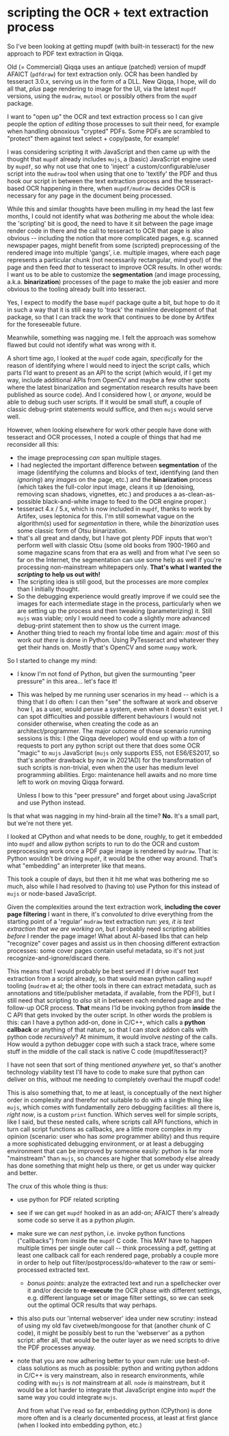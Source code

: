 # scripting the OCR + text extraction process

So I've been looking at getting mupdf (with built-in tesseract) for the new approach to PDF text extraction in Qiqqa. 

Old (= Commercial) Qiqqa uses an antique (patched) version of mupdf AFAICT (`pdfdraw`) for text extraction only. OCR has been handled by tesseract 3.0.x, serving us in the form of a DLL.
New Qiqqa, I hope, will do all that, *plus* page rendering to image for the UI, via the latest `mupdf` versions, using the `mudraw`, `mutool` or possibly others from the `mupdf` package.

I want to "open up" the OCR and text extraction process so I can give people the option of *editing* those processes to suit their need, for example when handling obnoxious "crypted" PDFs.  Some PDFs are scrambled to "protect" them against text select + copy/paste, for example!

I was considering scripting it with JavaScript and then came up with the thought that `mupdf` already includes `mujs`, a (basic) JavaScript engine used by `mupdf`, so why not use that one to 'inject' a custom/configurable/user script into the `mudraw` tool when using that one to 'textify' the PDF and thus hook our script in between the text extraction process and the tesseract-based OCR happening in there, when `mupdf/mudraw` decides OCR is necessary for any page in the document being processed.

While this and similar thoughts have been mulling in my head the last few months, I could not identify what was *bothering* me about the whole idea: the 'scripting' bit is good, the need to have it sit between the page image render code in there and the call to tesseract to OCR that page is also obvious -- including the notion that more complicated pages, e.g. scanned newspaper pages, might benefit from some (scripted) preprocessing of the rendered image into multiple 'gangs', i.e. multiple images, where each page represents a particular chunk (not necessarily rectangular, mind you!) of the page and then feed *that* to tesseract to improve OCR results. In other words: I want us to be able to customize the **segmentation** (and image processing, a.k.a. **binarization**) processes of the page to make the job easier and more obvious to the tooling already built into tesseract.

Yes, I expect to modify the base `mupdf` package quite a bit, but hope to do it in such a way that it is still easy to 'track' the mainline development of that package, so that I can track the work that continues to be done by Artifex for the foreseeable future.

Meanwhile, something was nagging me. I felt the approach was somehow flawed but could not identify what was wrong with it.

A short time ago, I looked at the `mupdf` code again, *specifically* for the reason of identifying where I would need to inject the script calls, which parts I'ld want to present as an API to the script (which would, if I get my way, include additional APIs from OpenCV and maybe a few other spots where the latest binarization and segmentation research results have been published as source code). And I considered how I, or *anyone*, would be able to debug such user scripts. If it would be small stuff, a couple of classic debug-print statements would suffice, and then `mujs` would serve well.

However, when looking elsewhere for work other people have done with tesseract and OCR processes, I noted a couple of things that had me reconsider all this:

- the image preprocessing *can* span multiple stages. 
- I had neglected the important difference between **segmentation** of the image (identifying the columns and blocks of text, identifying (and then *ignoring*) any *images* on the page, etc.) and the **binarization** process (which takes the full-color input image, cleans it up (denoising, removing scan shadows, vignettes, etc.) and produces a as-clean-as-possible black-and-white image to feed to the OCR engine proper.)
- tesseract 4.x / 5.x, which is now included in `mupdf`, thanks to work by Artifex, uses leptonica for this. I'm still somewhat vague on the algorithm(s) used for *segmentation* in there, while the *binarization* uses some classic form of Otsu binarization.
- that's all great and dandy, but I have got plenty PDF inputs that won't perform well with classic Otsu (some old books from 1900-1960 and some magazine scans from that era as well) and from what I've seen so far on the Internet, the segmentation can use some help as well if you're processing non-mainstream whitepapers only. **That's what I wanted the *scripting* to help us out with!**
- The scripting idea is still good, but the processes are more complex than I initially thought.
- So the debugging experience would greatly improve if we could see the images for each intermediate stage in the process, particularly when we are setting up the process and then tweaking (parameterizing) it. Still `mujs` was viable; only I would need to code a slightly more advanced debug-print statement then to show us the current image.
- Another thing tried to reach my frontal lobe time and again: *most* of this work *out there* is done in Python. Using PyTesseract and whatever they get their hands on. Mostly that's OpenCV and some `numpy` work.

So I started to change my mind:

- I know I'm not fond of Python, but given the surmounting "peer pressure" in this area... let's face it!
- This was helped by me running user scenarios in my head -- which is a thing that I do often: I can then "see" the software at work and observe how I, as a user, would peruse a system, even when it doesn't exist yet. I can spot difficulties and possible different behaviours I would not consider otherwise, when creating the code as an architect/programmer. The major outcome of those scenario running sessions is this: I (the Qiqqa developer) would end up with a *ton* of requests to port any python script out there that does some OCR "magic" to `mujs` JavaScript (`mujs` only supports ES5, not ES6/ES2017, so that's another drawback by now in 2021AD) for the transformation of such scripts is non-trivial, even when the user has medium level programming abilities. Ergo: maintenance hell awaits and no more time left to work on moving Qiqqa forward.

  Unless I bow to this "peer pressure" and forget about using JavaScript and use Python instead.
  
Is that what was nagging in my hind-brain all the time? **No.** It's a small part, but we're not there yet.
  
I looked at CPython and what needs to be done, roughly, to get it embedded into `mupdf` and allow python scripts to run to do the OCR and custom preprocessing work once a PDF page image is rendered by `mudraw`. That is: Python wouldn't be driving `mupdf`, it would be the other way around. That's what "embedding" an interpreter like that means.

This took a couple of days, but then it hit me what was bothering me so much, also while I had resolved to (having to) use Python for this instead of `mujs` or node-based JavaScript.

Given the complexities around the text extraction work, **including the cover page filtering** I want in there, it's *convoluted* to drive everything from the starting point of a 'regular' `mudraw` text extraction run: *yes, it is text extraction that we are working on*, but I probably need scripting abilities *before* I render the page image! What about AI-based libs that can help "recognize" cover pages and assist us in then choosing different extraction processes: some cover pages contain useful metadata, so it's not just recognize-and-ignore/discard there.

This means that I would probably be best served if I drive `mupdf` text extraction from a script already, so that would mean python calling `mupdf` tooling (`mudraw` et al; the other tools in there can extract metadata, such as annotations and title/publisher metadata, if available, from the PDF!), but I still need that scripting to *also* sit in between each rendered page and the follow-up OCR process. **That** means I'ld be invoking python from **inside** the C API that gets invoked by the outer script. In other words the problem is this: can I have a python add-on, done in C/C++, which calls a **python callback** or anything of that nature, so that I can *stack* addon calls with python code *recursively*? At minimum, it would involve *nesting* of the calls. How would a python debugger cope with such a stack trace, where some stuff in the middle of the call stack is native C code (mupdf/tesseract)?

I have not seen that sort of thing mentioned *anywhere* yet, so that's another technology viability test I'll have to code to make sure that python can deliver on this, without me needing to completely overhaul the mupdf code!

This is also something that, to me at least, is conceptually of the next higher order in complexity and therefor *not* suitable to do with a single thing like `mujs`, which comes with fundamentally zero debugging facilities: all there is, *right now*, is a custom `print` function. Which serves well for simple scripts, like I said, but these nested calls, where scripts call API functions, which in turn call script functions as callbacks, are a little more complex in my opinion (scenario: user who has *some* programmer ability) and thus require a more sophisticated debugging environment, or at least a debugging environment that can be improved by someone easily: python is far more "mainstream" than `mujs`, so chances are higher that somebody else already has done something that might help us there, or get us under way quicker and better.

The crux of this whole thing is thus:

- use python for PDF related scripting
- see if we can get `mupdf` hooked in as an add-on; AFAICT there's already some code so serve it as a python *plugin*. 
- make sure we can *nest* python, i.e. invoke python functions ("callbacks") from inside the `mupdf` C code. This MAY have to happen multiple times per single outer call -- think processing a pdf, getting at least one callback call for each rendered page, probably a couple more in order to help out filter/postprocess/do-whatever to the raw or semi-processed extracted text.
  + *bonus points*: analyze the extracted text and run a spellchecker over it and/or decide to **re-execute** the OCR phase with different settings, e.g. different language set or image filter settings, so we can seek out the optimal OCR results that way perhaps.
- this also puts our 'internal webserver' idea under new scrutiny: instead of using my old fav civetweb/mongoose for that (another chunk of C code), it might be possibly best to run the 'webserver' as a python script: after all, that would be the outer layer as we need scripts to drive the PDF processes anyway.
- note that you are now adhering better to your own rule: use best-of-class solutions as much as possible: python and writing python addons in C/C++ is very mainstream, also in research environments, while coding with `mujs` is *not* mainstream at all. `node` *is* mainstream, but it would be a lot harder to integrate that JavaScript engine into `mupdf` the same way you could integrate `mujs`. 

  And from what I've read so far, embedding python (CPython) is done more often and is a clearly documented process, at least at first glance (when I looked into embedding python, etc.)
  
  



  
 
